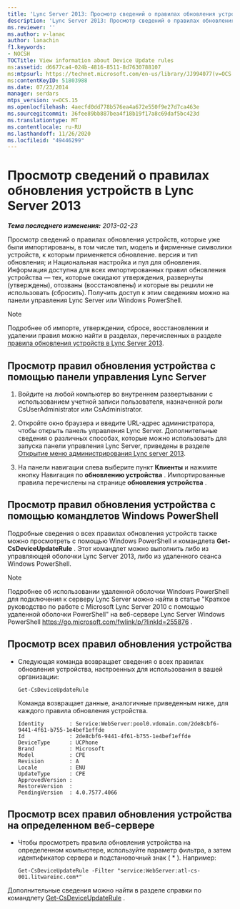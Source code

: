 ```yaml
---
title: 'Lync Server 2013: Просмотр сведений о правилах обновления устройств'
description: 'Lync Server 2013: Просмотр сведений о правилах обновления устройств.'
ms.reviewer: ''
ms.author: v-lanac
author: lanachin
f1.keywords:
- NOCSH
TOCTitle: View information about Device Update rules
ms:assetid: d6677ca4-024b-4816-8511-8d7630788107
ms:mtpsurl: https://technet.microsoft.com/en-us/library/JJ994077(v=OCS.15)
ms:contentKeyID: 51803988
ms.date: 07/23/2014
manager: serdars
mtps_version: v=OCS.15
ms.openlocfilehash: 4aecfd0dd778b576ea4a672e550f9e27d7ca463e
ms.sourcegitcommit: 36fee89bb887bea4f18b19f17a8c69daf5bc423d
ms.translationtype: MT
ms.contentlocale: ru-RU
ms.lasthandoff: 11/26/2020
ms.locfileid: "49446299"
---
```

# <a name="view-information-about-device-update-rules-in-lync-server-2013"></a>Просмотр сведений о правилах обновления устройств в Lync Server 2013

<div data-xmlns="http://www.w3.org/1999/xhtml">

<div class="topic" data-xmlns="http://www.w3.org/1999/xhtml" data-msxsl="urn:schemas-microsoft-com:xslt" data-cs="https://msdn.microsoft.com/">

<div data-asp="https://msdn2.microsoft.com/asp">



</div>

<div id="mainSection">

<div id="mainBody">

<span> </span>

_**Тема последнего изменения:** 2013-02-23_

Просмотр сведений о правилах обновления устройств, которые уже были импортированы, в том числе тип, модель и фирменные символики устройств, к которым применяется обновление. версия и тип обновления; и Национальная настройка и пул для обновления. Информация доступна для всех импортированных правил обновления устройства — тех, которые ожидают утверждения, развернуты (утверждены), отозваны (восстановлены) и которые вы решили не использовать (сбросить). Получить доступ к этим сведениям можно на панели управления Lync Server или Windows PowerShell.

<div>


> [!NOTE]  
> Подробнее об импорте, утверждении, сбросе, восстановлении и удалении правил можно найти в разделах, перечисленных в разделе <A href="lync-server-2013-device-update-rules.md">правила обновления устройств в Lync Server 2013</A>.



</div>

<div>

## <a name="to-view-device-update-rules-by-using-lync-server-control-panel"></a>Просмотр правил обновления устройства с помощью панели управления Lync Server

1.  Войдите на любой компьютер во внутреннем развертывании с использованием учетной записи пользователя, назначенной роли CsUserAdministrator или CsAdministrator.

2.  Откройте окно браузера и введите URL-адрес администратора, чтобы открыть панель управления Lync Server. Дополнительные сведения о различных способах, которые можно использовать для запуска панели управления Lync Server, приведены в разделе [Открытие меню администрирования Lync server 2013](lync-server-2013-open-lync-server-administrative-tools.md).

3.  На панели навигации слева выберите пункт **Клиенты** и нажмите кнопку Навигация по **обновлению устройства** . Импортированные правила перечислены на странице **обновления устройства** .

</div>

<div>

## <a name="viewing-device-update-rules-by-using-windows-powershell-cmdlets"></a>Просмотр правил обновления устройства с помощью командлетов Windows PowerShell

Подробные сведения о всех правилах обновления устройств также можно просмотреть с помощью Windows PowerShell и командлета **Get-CsDeviceUpdateRule** . Этот командлет можно выполнить либо из управляющей оболочки Lync Server 2013, либо из удаленного сеанса Windows PowerShell.

<div>


> [!NOTE]  
> Подробнее об использовании удаленной оболочки Windows PowerShell для подключения к серверу Lync Server можно найти в статье "Краткое руководство по работе с Microsoft Lync Server 2010 с помощью удаленной оболочки PowerShell" на веб-сервере Lync Server Windows PowerShell <A href="https://go.microsoft.com/fwlink/p/?linkid=255876">https://go.microsoft.com/fwlink/p/?linkId=255876</A> .



</div>

<div>

## <a name="to-view-all-your-device-update-rules"></a>Просмотр всех правил обновления устройства

  - Следующая команда возвращает сведения о всех правилах обновления устройства, настроенных для использования в вашей организации:
    
        Get-CsDeviceUpdateRule
    
    Команда возвращает данные, аналогичные приведенным ниже, для каждого правила обновления устройства.
    
        Identity        : Service:WebServer:pool0.vdomain.com/2de8cbf6-9441-4f61-b755-1e4bef1effde
        Id              : 2de8cbf6-9441-4f61-b755-1e4bef1effde
        DeviceType      : UCPhone
        Brand           : Microsoft
        Model           : CPE
        Revision        : A
        Locale          : ENU
        UpdateType      : CPE
        ApprovedVersion :
        RestoreVersion  :
        PendingVersion  : 4.0.7577.4066

</div>

<div>

## <a name="to-view-all-the-device-update-rules-on-a-specific-web-server"></a>Просмотр всех правил обновления устройства на определенном веб-сервере

  - Чтобы просмотреть правила обновления устройства на определенном компьютере, используйте параметр фильтра, а затем идентификатор сервера и подстановочный знак ( \* ). Например:
    
        Get-CsDeviceUpdateRule -Filter "service:WebServer:atl-cs-001.litwareinc.com*"

</div>

Дополнительные сведения можно найти в разделе справки по командлету [Get-CsDeviceUpdateRule](https://docs.microsoft.com/powershell/module/skype/Get-CsDeviceUpdateRule) .

</div>

</div>

<span> </span>

</div>

</div>

</div>

